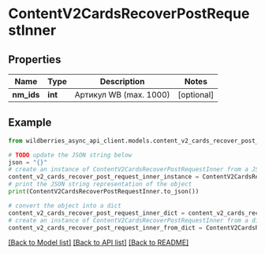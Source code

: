 # ContentV2CardsRecoverPostRequestInner


## Properties

Name | Type | Description | Notes
------------ | ------------- | ------------- | -------------
**nm_ids** | **int** | Артикул WB (max. 1000) | [optional] 

## Example

```python
from wildberries_async_api_client.models.content_v2_cards_recover_post_request_inner import ContentV2CardsRecoverPostRequestInner

# TODO update the JSON string below
json = "{}"
# create an instance of ContentV2CardsRecoverPostRequestInner from a JSON string
content_v2_cards_recover_post_request_inner_instance = ContentV2CardsRecoverPostRequestInner.from_json(json)
# print the JSON string representation of the object
print(ContentV2CardsRecoverPostRequestInner.to_json())

# convert the object into a dict
content_v2_cards_recover_post_request_inner_dict = content_v2_cards_recover_post_request_inner_instance.to_dict()
# create an instance of ContentV2CardsRecoverPostRequestInner from a dict
content_v2_cards_recover_post_request_inner_from_dict = ContentV2CardsRecoverPostRequestInner.from_dict(content_v2_cards_recover_post_request_inner_dict)
```
[[Back to Model list]](../README.md#documentation-for-models) [[Back to API list]](../README.md#documentation-for-api-endpoints) [[Back to README]](../README.md)


